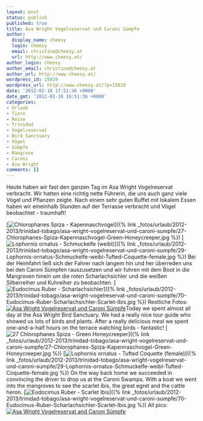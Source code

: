 ```yaml
---
layout: post
status: publish
published: true
title: Asa Wright Vogelreservat und Caroni Sümpfe
author:
  display_name: cheesy
  login: cheesy
  email: christine@cheesy.at
  url: http://www.cheesy.at/
author_login: cheesy
author_email: christine@cheesy.at
author_url: http://www.cheesy.at/
wordpress_id: 15819
wordpress_url: http://www.cheesy.at/?p=15819
date: '2012-02-18 17:51:36 +0000'
date_gmt: '2012-02-18 16:51:36 +0000'
categories:
- Urlaub
- Tiere
- Reise
- Trinidad
- Vogelreservat
- Bird Sanctuary
- Vögel
- Sümpfe
- Mangrove
- Caroni
- Asa Wright
comments: []
---
```

<!--:de-->Heute haben wir fast den ganzen Tag im Asa Wright Vogelreservat verbracht. Wir hatten eine richtig nette Führerin, die uns auch ganz viele Vögel und Pflanzen zeigte. Nach einem sehr guten Buffet mit lokalem Essen haben wir eineinhalb Stunden auf der Terrasse verbracht und Vögel beobachtet - traumhaft!
[![](http://www.cheesy.at/wp-content/uploads/27-Chlorophanes-Spiza-Kapennaschvogel-Green-Honeycreeper-300x200.jpg "Chlorophanes Spiza - Kapennaschvogel")]({% link _fotos/urlaub/2012-2013/trinidad-tobago/asa-wright-vogelreservat-und-caroni-sumpfe/27-Chlorophanes-Spiza-Kapennaschvogel-Green-Honeycreeper.jpg %})
[![](http://www.cheesy.at/wp-content/uploads/29-Lophornis-ornatus-Schmuckelfe-weibl-Tufted-Coquette-female-300x199.jpg "Lophornis ornatus - Schmuckelfe (weibl)")]({% link _fotos/urlaub/2012-2013/trinidad-tobago/asa-wright-vogelreservat-und-caroni-sumpfe/29-Lophornis-ornatus-Schmuckelfe-weibl-Tufted-Coquette-female.jpg %})
Bei der Heimfahrt ließ sich der Fahrer nach langem hin und her überreden uns bei den Caroni Sümpfen rauszusetzen und wir fuhren mit dem Boot in die Mangroven hinein um die roten Scharlachsichler und die weißen Silberreiher und Kuhreiher zu beobachten.
[![](http://www.cheesy.at/wp-content/uploads/70-Eudocimus-Ruber-Scharlachsichler-Scarlet-Ibis-300x186.jpg "Eudocimus Ruber - Scharlachsichler")]({% link _fotos/urlaub/2012-2013/trinidad-tobago/asa-wright-vogelreservat-und-caroni-sumpfe/70-Eudocimus-Ruber-Scharlachsichler-Scarlet-Ibis.jpg %})
Restliche Fotos:
[![](http://www.cheesy.at/wp-content/uploads/thumb14.jpg "Asa Wright Vogelreservat und Caroni Sümpfe")](http://www.cheesy.at/fotos/urlaub/trinidad-tobago/asa-wright-vogelreservat-und-caroni-sumpfe/)<!--:--><!--:en-->Today we spent almost all day at the Asa Wright Bird Sanctuary. We had a really nice tour guide who showed us lots of birds and plants. After a really delicious meal we spent one-and-a-half hours on the terrace watching birds - fantastic!
[![](http://www.cheesy.at/wp-content/uploads/27-Chlorophanes-Spiza-Kapennaschvogel-Green-Honeycreeper-300x200.jpg "27 Chlorophanes Spiza - Green Honeycreeper")]({% link _fotos/urlaub/2012-2013/trinidad-tobago/asa-wright-vogelreservat-und-caroni-sumpfe/27-Chlorophanes-Spiza-Kapennaschvogel-Green-Honeycreeper.jpg %})
[![](http://www.cheesy.at/wp-content/uploads/29-Lophornis-ornatus-Schmuckelfe-weibl-Tufted-Coquette-female-300x199.jpg "Lophornis ornatus - Tufted Coquette (female)")]({% link _fotos/urlaub/2012-2013/trinidad-tobago/asa-wright-vogelreservat-und-caroni-sumpfe/29-Lophornis-ornatus-Schmuckelfe-weibl-Tufted-Coquette-female.jpg %})
On the way back home we succeeded in convincing the driver to drop us at the Caroni Swamps. With a boat we went into the mangroves to see the scarlet ibis, the great egret and the cattle heron.
[![](http://www.cheesy.at/wp-content/uploads/70-Eudocimus-Ruber-Scharlachsichler-Scarlet-Ibis-300x186.jpg "Eudocimus Ruber - Scarlet Ibis")]({% link _fotos/urlaub/2012-2013/trinidad-tobago/asa-wright-vogelreservat-und-caroni-sumpfe/70-Eudocimus-Ruber-Scharlachsichler-Scarlet-Ibis.jpg %})
All pics:
[![](http://www.cheesy.at/wp-content/uploads/thumb14.jpg "Asa Wright Vogelreservat and Caroni Sümpfe")](http://www.cheesy.at/en/fotos/urlaub/trinidad-tobago/asa-wright-vogelreservat-und-caroni-sumpfe/)<!--:-->
